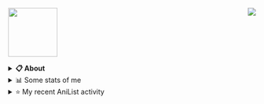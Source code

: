 <a href="https://discord.com/users/338718840873811979"><img align="right" src="https://lanyard-profile-readme.vercel.app/api/1104143151091961856?bg=00000000" /></a>

<a href="https://discord.gg/jmtQPbRTCn"><img src="https://media.discordapp.net/attachments/1114284993645121599/1123090668747759686/enterprize-roleplay.png?width=460&height=147" height="100" /></a>
<details>
  <summary><b>📋 About</b></summary>

  I make Server SA-MP. \
  Mostly with Pawn. \
  You can probably find more on Discord Server.

  [🌐 Discord](https://discord.gg/jmtQPbRTCn 'DICORD SERVEEEEER') \
  [📧 Email](mailto:mlukmaninsani@gmail.com 'MY EMAILLLLLLLLLL')
</details>

<details>
  <summary>📊 Some stats of me</summary>
  
![My github stats!](https://github-readme-stats.vercel.app/api?username=iclutch&show_icons=true&custom_title=My%20Github%20Stats:&line_height=33&include_all_commits=true&bg_color=00000000&title_color=00CCAA&text_color=dddddd&hide_border=true&hide_title=true#gh-dark-mode-only) \
![My top langauges](https://github-readme-stats.vercel.app/api/top-langs?username=iclutch&show_icons=true&layout=compact&card_width=645&bg_color=00000000&title_color=00CCAA&text_color=dddddd&hide_border=true&hide_title=true#gh-dark-mode-only)
</details>

<details>
  <summary>⭐ My recent AniList activity</summary>
  
<!-- ANILIST_ACTIVITY:start -->

-  Working in a cloth company.
-  Play games every night.
-  Make a good Server SA-MP.

<!-- ANILIST_ACTIVITY:end -->
</details>
